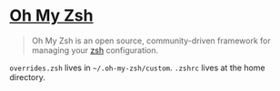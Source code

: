 # [Oh My Zsh](https://github.com/robbyrussell/oh-my-zsh)

> Oh My Zsh is an open source, community-driven framework for managing your [zsh](https://www.zsh.org/) configuration.

`overrides.zsh` lives in `~/.oh-my-zsh/custom`. `.zshrc` lives at the home directory.

